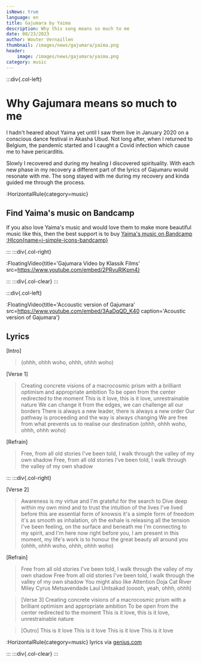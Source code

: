```yaml
---
isNews: true
language: en
title: Gajumara by Yaima
description: Why this song means so much to me
date: 08/23/2023
author: Wouter Vernaillen
thumbnail: /images/news/gajumara/yaima.png
header:
    image: /images/news/gajumara/yaima.png
category: music
---
```


:::div{.col-left}

# Why Gajumara means so much to me

I hadn't heared about Yaima yet until I saw them live in January 2020 on a conscious dance festival in Akasha Ubud.
Not long after, when I returned to Belgium, the pandemic started and I caught a Covid infection which cause me to have pericarditis.

Slowly I recovered and during my healing I discovered spirituality. With each new phase in my recovery a different part of the lyrics of Gajumaru would resonate with me. 
The song stayed with me during my recovery and kinda guided me through the process.

:HorizontalRule{category=music}

## Find Yaima's music on Bandcamp
If you also love Yaima's music and would love them to make more beautiful music like this, then the best support is to buy [Yaima's music on Bandcamp :HIcon{name=i-simple-icons-bandcamp}](https://yaimamusic.bandcamp.com/album/pellucidity)

:::
:::div{.col-right}

:FloatingVideo{title='Gajumara Video by Klassik Films' src=https://www.youtube.com/embed/2PRvuRlKpm4}

:::
:::div{.col-clear}
:::

:::div{.col-left}

:FloatingVideo{title='Accoustic version of Gajumara' src=https://www.youtube.com/embed/3AaDqQD_K40 caption='Acoustic version of Gajumara'}

## Lyrics

[Intro]
> (ohhh, ohhh woho, ohhh, ohhh woho)

[Verse 1]
> Creating concrete visions of a macrocosmic prism with a brilliant optimism and appropriate ambition
To be open from the center redirected to the moment
This is it love, this is it love, unrestrainable nature
We can change it from the edges, we can challenge all our borders
There is always a new leader, there is always a new order
Our pathway is proceeding and the way is always changing
We are free from what prevents us to realise our destination
(ohhh, ohhh woho, ohhh, ohhh woho)

[Refrain]
> Free, from all old stories I've been told, I walk through the valley of my own shadow
Free, from all old stories I've been told, I walk through the valley of my own shadow

:::
:::div{.col-right}

[Verse 2]
> Awareness is my virtue and I'm grateful for the search to
Dive deep within my own mind and to trust the intuition of the lives I've lived before this are essential form of knowsis it's a simple form of freedom it's as smooth as inhalation, oh the exhale is releasing all the tension I've been feeling, on the surface and beneath me I'm connecting to my spirit, and I'm here now right before you, I am present in this moment, my life's work is to honour the great beauty all around you
(ohhh, ohhh woho, ohhh, ohhh woho)

[Refrain]
> Free from all old stories I've been told, I walk through the valley of my own shadow
Free from all old stories I've been told, I walk through the valley of my own shadow
You might also like
Attention
Doja Cat
River
Miley Cyrus
Metsavendade Laul
Untsakad
(ooooh, yeah, ohhh, ohhh)

> [Verse 3]
Creating concrete visions of a macrocosmic prism with a brilliant optimism and appropriate ambition
To be open from the center redirected to the moment
This is it love, this is it love, unrestrainable nature

> [Outro]
This is it love
This is it love
This is it love
This is it love

:HorizontalRule{category=music}
lyrics via [genius.com](https://genius.com/Yaima-gajumaru-lyrics)

:::
:::div{.col-clear}
:::
